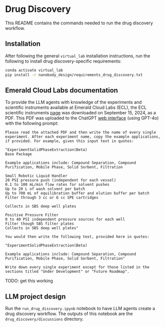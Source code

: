 # Drug Discovery

This README contains the commands needed to run the drug discovery workflow.


## Installation

After following the general `virtual_lab` installation instructions, run the following to install drug discovery-specific requirements:

```bash
conda activate virtual_lab
pip install -r nanobody_design/requirements_drug_discovery.txt
```


## Emerald Cloud Labs documentation

To provide the LLM agents with knowledge of the experiments and scientific instruments available at Emerald Cloud Labs (ECL), the ECL scientific instruments [page](https://www.emeraldcloudlab.com/instrumentation/) was downloaded on September 15, 2024, as a PDF. This PDF was uploaded to the ChatGPT [web interface](https://chatgpt.com/) (using GPT-4o) with the following prompt:

```
Please read the attached PDF and then write the name of every single experiment. After each experiment name, copy the example applications, if provided. For example, given this input text in quotes:

"ExperimentSolidPhaseExtraction(Beta)
Base Package

Example applications include: Compound Separation, Compound Purification, Mobile Phase, Solid Sorbent, Filtration

Small Robotic Liquid Handler
20 PSI pressure push (independent for each vessel)
0.1 to 100 mL/min flow rates for solvent pushes
Up to 20 L of wash solvent per batch
Up to 700 mL of equilibration buffer and elution buffer per batch
Filter through 3 cc or 6 cc SPE cartridges

Collects in SBS deep well plates

Positive Pressure Filter
0 to 40 PSI independent pressure sources for each well
Filter though SBS filter plates
Collects in SBS deep well plates"

You would then write the following text, provided here in quotes:

"ExperimentSolidPhaseExtraction(Beta)

Example applications include: Compound Separation, Compound Purification, Mobile Phase, Solid Sorbent, Filtration"

Write down every single experiment except for those listed in the sections titled "Under Development" or "Future Roadmap".
```

TODO: get this working


## LLM project design

Run the `run_drug_discovery.ipynb` notebook to have LLM agents create a drug discovery workflow. The outputs of this notebook are the `drug_discovery/discussions` directory.
